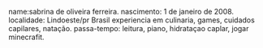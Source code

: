 name:sabrina de oliveira ferreira.
nascimento: 1 de janeiro de 2008.
localidade: Lindoeste/pr Brasil
experiencia em culinaria, games, cuidados capilares, natação.
passa-tempo: leitura, piano, hidrataçao caplar, jogar minecrafit.

